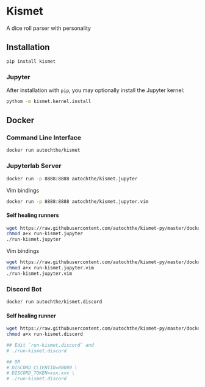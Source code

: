 # Kismet
A dice roll parser with personality

## Installation
```bash
pip install kismet
```

### Jupyter
After installation with `pip`, you may optionally install the Jupyter kernel:
```bash
pythom -m kismet.kernel.install
```

## Docker

### Command Line Interface
```bash
docker run autochthe/kismet
```

### Jupyterlab Server
```bash
docker run -p 8888:8888 autochthe/kismet.jupyter
```
Vim bindings
```bash
docker run -p 8888:8888 autochthe/kismet.jupyter.vim
```
#### Self healing runners
```bash
wget https://raw.githubusercontent.com/autochthe/kismet-py/master/docker/run-kismet.jupyter
chmod a+x run-kismet.jupyter
./run-kismet.jupyter
```
Vim bindings
```bash
wget https://raw.githubusercontent.com/autochthe/kismet-py/master/docker/run-kismet.jupyter.vim
chmod a+x run-kismet.jupyter.vim
./run-kismet.jupyter.vim
```

### Discord Bot
```bash
docker run autochthe/kismet.discord
```
#### Self healing runner
```bash
wget https://raw.githubusercontent.com/autochthe/kismet-py/master/docker/run-kismet.discord
chmod a+x run-kismet.discord

## Edit `run-kismet.discord` and
# ./run-kismet.discord

## OR
# DISCORD_CLIENTID=00000 \
# DISCORD_TOKEN=xxx.xxx \
# ./run-kismet.discord
```
